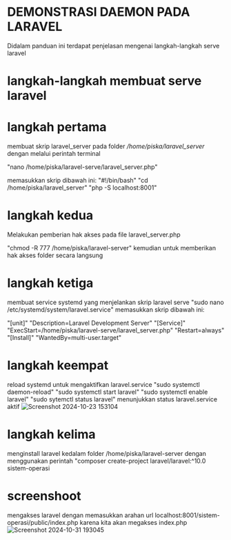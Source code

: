 # DEMONSTRASI DAEMON PADA LARAVEL
Didalam panduan ini terdapat penjelasan mengenai langkah-langkah serve laravel
# langkah-langkah membuat serve laravel
# langkah pertama 
membuat skrip laravel_server pada folder */home/piska/laravel_server* dengan melalui perintah terminal 

"nano /home/piska/laravel-serve/laravel_server.php"

memasukkan skrip dibawah ini:
"#!/bin/bash"
"cd /home/piska/laravel_server"
"php -S localhost:8001"

# langkah kedua
Melakukan pemberian hak akses pada file laravel_server.php

"chmod -R 777 /home/piska/laravel-server"
kemudian untuk memberikan hak akses folder secara langsung

# langkah ketiga
membuat service systemd yang menjelankan skrip laravel serve
"sudo nano /etc/systemd/system/laravel.service"
memasukkan skrip dibawah ini:

"[unit]"
"Description=Laravel Development Server"
"[Service]"
"ExecStart=/home/piska/laravel-serve/laravel_server.php"
"Restart=always"
"[Install]"
"WantedBy=multi-user.target"

# langkah keempat
reload systemd untuk mengaktifkan laravel.service
"sudo systemctl daemon-reload"
"sudo systemctl start laravel"
"sudo systemctl enable laravel"
"sudo sytemctl status laravel"
menunjukkan status laravel.service aktif
![Screenshot 2024-10-23 153104](https://github.com/user-attachments/assets/6716d699-7aba-4719-b3ce-94d5c03d939d)

# langkah kelima
menginstall laravel kedalam folder /home/piska/laravel-server dengan menggunakan perintah
"composer create-project laravel/laravel:^10.0 sistem-operasi
# screenshoot 
mengakses laravel dengan memasukkan arahan url localhost:8001/sistem-operasi/public/index.php karena kita akan megakses index.php
![Screenshot 2024-10-31 193045](https://github.com/user-attachments/assets/7a4ff0c3-b764-4ad5-af3e-5f6f3056637f)
